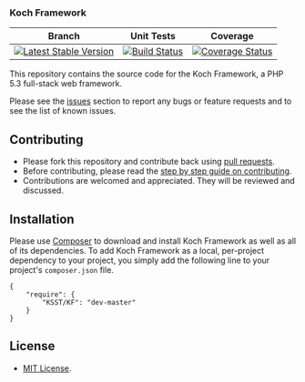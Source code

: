### Koch Framework

| Branch | Unit Tests | Coverage |
| ------ | ---------- | -------- |
| [![Latest Stable Version](https://poser.pugx.org/ksst/kf/v/stable.png)](https://packagist.org/packages/ksst/kf) | [![Build Status](https://travis-ci.org/KSST/KF.png)](https://travis-ci.org/KSST/KF) | [![Coverage Status](https://coveralls.io/repos/KSST/KF/badge.png)](https://coveralls.io/r/KSST/KF) |

This repository contains the source code for the Koch Framework, a PHP 5.3 full-stack web framework.

Please see the [issues](https://github.com/KSST/KF/issues) section to
report any bugs or feature requests and to see the list of known issues.

## Contributing

* Please fork this repository and contribute back using [pull requests](https://github.com/KSST/KF/pulls).
* Before contributing, please read the [step by step guide on contributing](https://github.com/KSST/KF/blob/master/CONTRIBUTING.md).
* Contributions are welcomed and appreciated. They will be reviewed and discussed.

## Installation

Please use [Composer](http://getcomposer.org/) to download and install Koch Framework as well as all of its dependencies.
To add Koch Framework as a local, per-project dependency to your project,
you simply add the following line to your project's `composer.json` file.

    {
        "require": {
            "KSST/KF": "dev-master"
        }
    }

## License

* [MIT License](https://opensource.org/license/MIT).

